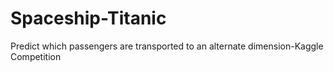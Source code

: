 # Spaceship-Titanic
Predict which passengers are transported to an alternate dimension-Kaggle Competition
